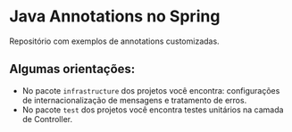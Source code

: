 # Java Annotations no Spring

Repositório com exemplos de annotations customizadas.

## Algumas orientações: 
- No pacote `infrastructure` dos projetos você encontra: configurações de internacionalização de mensagens e tratamento de erros.
- No pacote `test` dos projetos você encontra testes unitários na camada de Controller. 